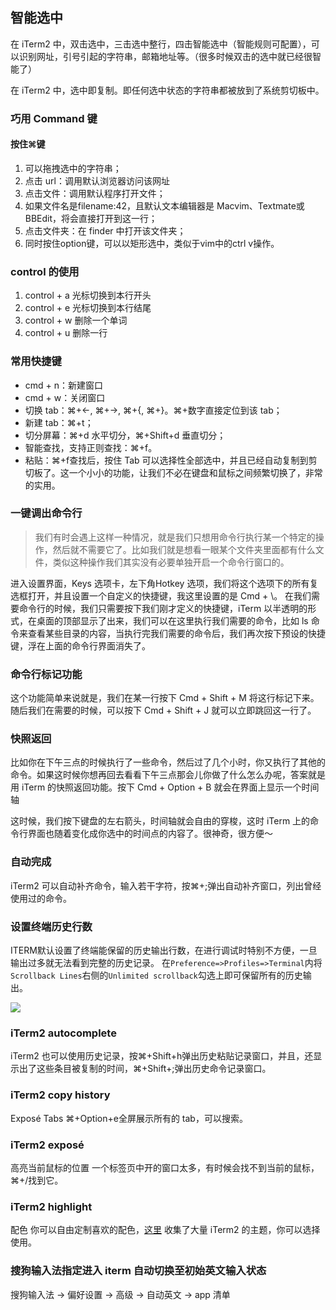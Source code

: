 
## 智能选中
在 iTerm2 中，双击选中，三击选中整行，四击智能选中（智能规则可配置），可以识别网址，引号引起的字符串，邮箱地址等。（很多时候双击的选中就已经很智能了）

在 iTerm2 中，选中即复制。即任何选中状态的字符串都被放到了系统剪切板中。

### 巧用 Command 键
#### 按住⌘键

1. 可以拖拽选中的字符串；
2. 点击 url：调用默认浏览器访问该网址
3. 点击文件：调用默认程序打开文件；
4. 如果文件名是filename:42，且默认文本编辑器是 Macvim、Textmate或BBEdit，将会直接打开到这一行；
5. 点击文件夹：在 finder 中打开该文件夹；
6. 同时按住option键，可以以矩形选中，类似于vim中的ctrl v操作。


### control 的使用
1. control + a 光标切换到本行开头
2. control + e 光标切换到本行结尾
3. control + w 删除一个单词
4. control + u 删除一行

### 常用快捷键
* cmd + n：新建窗口
* cmd + w：关闭窗口
* 切换 tab：⌘+←, ⌘+→, ⌘+{, ⌘+}。⌘+数字直接定位到该 tab；
* 新建 tab：⌘+t；
* 切分屏幕：⌘+d 水平切分，⌘+Shift+d 垂直切分；
* 智能查找，支持正则查找：⌘+f。
* 粘贴：⌘+f查找后，按住 Tab 可以选择性全部选中，并且已经自动复制到剪切板了。这一个小小的功能，让我们不必在键盘和鼠标之间频繁切换了，非常的实用。


### 一键调出命令行
>我们有时会遇上这样一种情况，就是我们只想用命令行执行某一个特定的操作，然后就不需要它了。比如我们就是想看一眼某个文件夹里面都有什么文件，类似这种操作我们其实没有必要单独开启一个命令行窗口的。

进入设置界面，Keys 选项卡，左下角Hotkey 选项，我们将这个选项下的所有复选框打开，并且设置一个自定义的快捷键，我这里设置的是 Cmd + \。
在我们需要命令行的时候，我们只需要按下我们刚才定义的快捷键，iTerm 以半透明的形式，在桌面的顶部显示了出来，我们可以在这里执行我们需要的命令，比如 ls 命令来查看某些目录的内容，当执行完我们需要的命令后，我们再次按下预设的快捷键，浮在上面的命令行界面消失了。

### 命令行标记功能
这个功能简单来说就是，我们在某一行按下 Cmd + Shift + M 将这行标记下来。随后我们在需要的时候，可以按下 Cmd + Shift + J 就可以立即跳回这一行了。

### 快照返回
比如你在下午三点的时候执行了一些命令，然后过了几个小时，你又执行了其他的命令。如果这时候你想再回去看看下午三点那会儿你做了什么怎么办呢，答案就是用 iTerm 的快照返回功能。按下 Cmd + Option + B 就会在界面上显示一个时间轴

这时候，我们按下键盘的左右箭头，时间轴就会自由的穿梭，这时 iTerm 上的命令行界面也随着变化成你选中的时间点的内容了。很神奇，很方便～



### 自动完成
iTerm2 可以自动补齐命令，输入若干字符，按⌘+;弹出自动补齐窗口，列出曾经使用过的命令。


### 设置终端历史行数
ITERM默认设置了终端能保留的历史输出行数，在进行调试时特别不方便，一旦输出过多就无法看到完整的历史记录。
在``Preference=>Profiles=>Terminal``内将``Scrollback Lines``右侧的``Unlimited scrollback``勾选上即可保留所有的历史输出。

![](https://ws1.sinaimg.cn/large/006tNc79ly1fjatqm033gj31g20vkajf.jpg)


### iTerm2 autocomplete
iTerm2 也可以使用历史记录，按⌘+Shift+h弹出历史粘贴记录窗口，并且，还显示出了这些条目被复制的时间，⌘+Shift+;弹出历史命令记录窗口。

### iTerm2 copy history
Exposé Tabs
⌘+Option+e全屏展示所有的 tab，可以搜索。

### iTerm2 exposé

高亮当前鼠标的位置
一个标签页中开的窗口太多，有时候会找不到当前的鼠标，⌘+/找到它。

### iTerm2 highlight
配色
你可以自由定制喜欢的配色，[这里](http://iterm2colorschemes.com/) 收集了大量 iTerm2 的主题，你可以选择使用。


### 搜狗输入法指定进入 iterm 自动切换至初始英文输入状态
搜狗输入法 -> 偏好设置 -> 高级 -> 自动英文 -> app 清单

